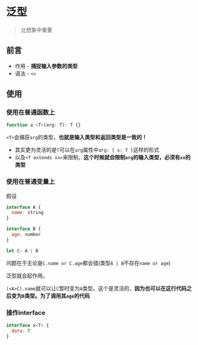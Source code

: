 # 泛型
> 比想象中重要

## 前言

* 作用 - **捕捉输入参数的类型**
* 语法 - `<>`

## 使用

### 使用在普通函数上

```js
function a <T>(arg: T): T {}
```

`<T>`会捕获`arg`的类型，**也就是输入类型和返回类型是一致的！**

* 其实更为灵活的是`T`可以在`arg`属性中`arg: { x: T }`这样的形式
* 以及`<T extends xx>`来限制，**这个时候就会限制`arg`的输入类型，必须有`xx`的类型**

### 使用在普通变量上

假设
```js
interface A {
  name: string
}

interface B {
  age: number
}

let C: A | B
```

问题在于无论是`C.name or C.age`都会错(类型`A | B`不存在`name or age`)

泛型就会起作用。

`(<A>C).name`就可以让`C`暂时变为`A`类型。这个是灵活的，**因为也可以在这行代码之后变为`B`类型。为了调用其`age`的代码**

### 操作interface

```JavaScript
interface x<T> {
  data: T
}
```
